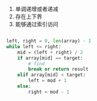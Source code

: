 
1. 单调递增或者递减
2. 存在上下界
3. 能够通过索引访问


```python

left, right = 0, len(array) - 1
while left <= right:
    mid = (left + right) / 2
    if array[mid] == target:
        # find
        break or return result
    elif array[mid] < target:
        left = mod + 1
    else:
        right = mod - 1

```





